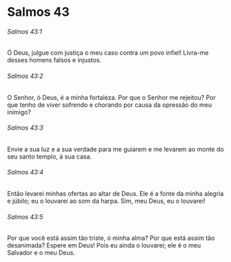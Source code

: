 # Salmos 43

###### Salmos 43:1

Ó Deus, julgue com justiça o meu caso contra um povo infiel! Livra-me desses homens falsos e injustos.

###### Salmos 43:2

O Senhor, ó Deus, é a minha fortaleza. Por que o Senhor me rejeitou? Por que tenho de viver sofrendo e chorando por causa da opressão do meu inimigo?

###### Salmos 43:3

Envie a sua luz e a sua verdade para me guiarem e me levarem ao monte do seu santo templo, à sua casa.

###### Salmos 43:4

Então levarei minhas ofertas ao altar de Deus. Ele é a fonte da minha alegria e júbilo; eu o louvarei ao som da harpa. Sim, meu Deus, eu o louvarei!

###### Salmos 43:5

Por que você está assim tão triste, ó minha alma? Por que está assim tão desanimada? Espere em Deus! Pois eu ainda o louvarei; ele é o meu Salvador e o meu Deus.

